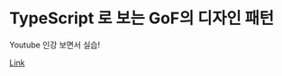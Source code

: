 # TypeScript 로 보는 GoF의 디자인 패턴

Youtube 인강 보면서 실습!

[Link](https://www.youtube.com/watch?v=UgtgJ486CDc&list=PLe6NQuuFBu7H3sFnErshsfgNPE9dOZZrx)
